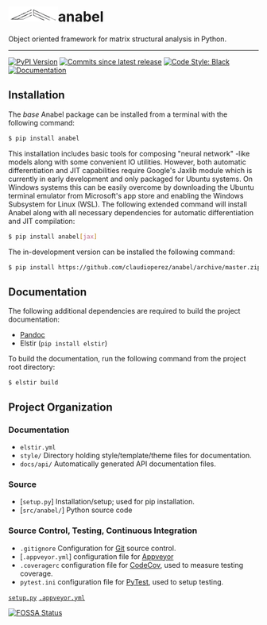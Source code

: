 
<h1><img src="docs/img/emtec-4.png" alt="" width=100></img>anabel</h1>

Object oriented framework for matrix structural analysis in Python.

-------------------------------------

[![PyPI Version][pypi-v-image]][pypi-v-link]
[![Commits since latest release][gh-image]][gh-link]
[![Code Style: Black][black-shield]]()
[![Documentation](https://img.shields.io/badge/documentation-blue)](https://claudioperez.github.io/anabel/)


## Installation

The *base* Anabel package can be installed from a terminal with the following command:

```bash
$ pip install anabel
```

This installation includes basic tools for composing "neural network" -like models along with some convenient IO utilities. However, both automatic differentiation and JIT capabilities require Google's Jaxlib module which is currently in early development and only packaged for Ubuntu systems. On Windows systems this can be easily overcome by downloading the Ubuntu terminal emulator from Microsoft's app store and enabling the Windows Subsystem for Linux (WSL). The following extended command will install Anabel along with all necessary dependencies for automatic differentiation and JIT compilation:

```bash
$ pip install anabel[jax]
```

The in-development version can be installed the following command:

```bash
$ pip install https://github.com/claudioperez/anabel/archive/master.zip
```


## Documentation

The following additional dependencies are required to build the project documentation:

- [Pandoc](https://pandoc.org/)
- Elstir (`pip install elstir`)

To build the documentation, run the following command from the project root directory:

```shell
$ elstir build
```

## Project Organization


### Documentation
- `elstir.yml`
- `style/` Directory holding style/template/theme files for documentation.
- `docs/api/` Automatically generated API documentation files.

### Source
- [`setup.py`] Installation/setup; used for pip installation.
- [`src/anabel/`] Python source code

### Source Control, Testing, Continuous Integration
- `.gitignore` Configuration for [Git]() source control.
- [`.appveyor.yml`] configuration file for [Appveyor](https://www.appveyor.com/)
- `.coveragerc` configuration file for [CodeCov](https://codecov.io/), used to measure testing coverage.
- `pytest.ini` configuration file for [PyTest](), used to setup testing.



[`setup.py`](setup.py)
[`.appveyor.yml`](.appveyor.yml)

[black-shield]: https://img.shields.io/badge/code%20style-black-000000.svg

[pypi-v-image]: https://img.shields.io/pypi/v/anabel.svg
[pypi-v-link]: https://pypi.org/project/anabel/

[gh-link]: https://github.com/claudioperez/anabel/compare/0.0.0...master
[gh-image]: https://img.shields.io/github/commits-since/claudioperez/anabel/0.0.0?style=social

[![FOSSA Status](https://app.fossa.com/api/projects/git%2Bgithub.com%claudioperez%2Fanabel.svg?type=large)](https://app.fossa.com/projects/git%2Bgithub.com%claudioperez%2Fanabel?ref=badge_large)

